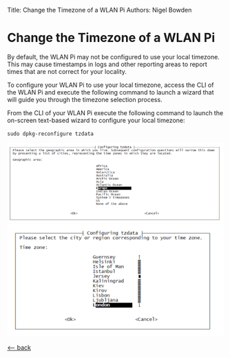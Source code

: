 Title: Change the Timezone of a WLAN Pi
Authors: Nigel Bowden

# Change the Timezone of a WLAN Pi

By default, the WLAN Pi may not be configured to use your local timezone. This may cause timestamps in logs and other reporting areas to report times that are not correct for your locality.

To configure your WLAN Pi to use your local timezone, access the CLI of the WLAN Pi and execute the following command to launch a wizard that will guide you through the timezone selection process.

From the CLI of your WLAN Pi execute the following command to launch the on-screen text-based wizard to configure your local timezone:

```
sudo dpkg-reconfigure tzdata
```
![tz_wizard1](../images/tz_wizard1.png)
![tz_wizard2](../images/tz_wizard2.png)



[<-- back][back]

<!-- Link list -->
[back]: index.md
